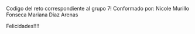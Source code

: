 Codigo del reto correspondiente al grupo 7! Conformado por:
Nicole Murillo Fonseca
Mariana Diaz Arenas
  
Felicidades!!!!
